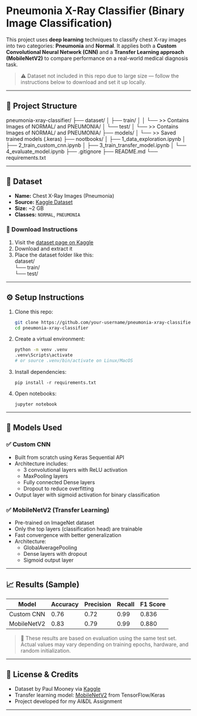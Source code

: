 # Pneumonia X-Ray Classifier (Binary Image Classification)

This project uses **deep learning** techniques to classify chest X-ray images into two categories: **Pneumonia** and **Normal**. It applies both a **Custom Convolutional Neural Network (CNN)** and a **Transfer Learning approach (MobileNetV2)** to compare performance on a real-world medical diagnosis task.

> ⚠️ Dataset not included in this repo due to large size — follow the instructions below to download and set it up locally.

---

## 📁 Project Structure

pneumonia-xray-classifier/
├── dataset/
│   ├── train/
│   │   └── >> Contains Images of NORMAL/ and PNEUMONIA/
│   └── test/
│       └── >> Contains Images of NORMAL/ and PNEUMONIA/
├── models/
│   └── >> Saved trained models (.keras)
├── nootbooks/
│   ├── 1_data_exploration.ipynb
│   ├── 2_train_custom_cnn.ipynb
│   ├── 3_train_transfer_model.ipynb
│   └── 4_evaluate_model.ipynb
├── .gitignore
├── README.md
└── requirements.txt

---

## 🧪 Dataset

- **Name:** Chest X-Ray Images (Pneumonia)
- **Source:** [Kaggle Dataset](https://www.kaggle.com/datasets/paultimothymooney/chest-xray-pneumonia)
- **Size:** ~2 GB
- **Classes:** `NORMAL`, `PNEUMONIA`

### 🔽 Download Instructions

1. Visit the [dataset page on Kaggle](https://www.kaggle.com/datasets/paultimothymooney/chest-xray-pneumonia)
2. Download and extract it
3. Place the dataset folder like this: \
   dataset/\
   └── train/\
   └── test/

---

## ⚙️ Setup Instructions

1.  Clone this repo:
    ```bash
    git clone https://github.com/your-username/pneumonia-xray-classifier.git
    cd pneumonia-xray-classifier
    ```
2.  Create a virtual environment:
    ```bash
    python -m venv .venv
    .venv\Scripts\activate
    # or source .venv/bin/activate on Linux/MacOS
    ```
3.  Install dependencies:

    ```
    pip install -r requirements.txt
    ```

4.  Open notebooks:
    ```
    jupyter notebook
    ```

---

## 🧠 Models Used

### ✅ Custom CNN

- Built from scratch using Keras Sequential API
- Architecture includes:
  - 3 convolutional layers with ReLU activation
  - MaxPooling layers
  - Fully connected Dense layers
  - Dropout to reduce overfitting
- Output layer with sigmoid activation for binary classification

### ✅ MobileNetV2 (Transfer Learning)

- Pre-trained on ImageNet dataset
- Only the top layers (classification head) are trainable
- Fast convergence with better generalization
- Architecture:
  - GlobalAveragePooling
  - Dense layers with dropout
  - Sigmoid output layer

---

## 📈 Results (Sample)

| Model       | Accuracy | Precision | Recall | F1 Score |
| ----------- | -------- | --------- | ------ | -------- |
| Custom CNN  | 0.76     | 0.72      | 0.99   | 0.836    |
| MobileNetV2 | 0.83     | 0.79      | 0.99   | 0.880    |

> 🔬 These results are based on evaluation using the same test set. Actual values may vary depending on training epochs, hardware, and random initialization.

---

## 📄 License & Credits

- Dataset by Paul Mooney via [Kaggle](https://www.kaggle.com/datasets/paultimothymooney/chest-xray-pneumonia)
- Transfer learning model: [MobileNetV2](https://arxiv.org/abs/1801.04381) from TensorFlow/Keras
- Project developed for my AI&DL Assignment

---
